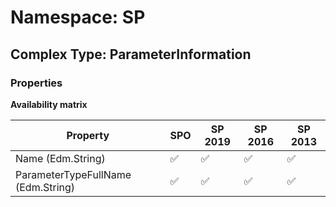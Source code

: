 # Namespace: SP

## Complex Type: ParameterInformation

### Properties

**Availability matrix**

Property | SPO | SP 2019 | SP 2016 | SP 2013
----------|-----|---------|---------|--------
Name (Edm.String) | ✅ | ✅ | ✅ | ✅
ParameterTypeFullName (Edm.String) | ✅ | ✅ | ✅ | ✅
